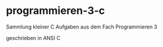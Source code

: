 # programmieren-3-c
Sammlung kleiner C Aufgaben aus dem Fach Programmieren 3

geschrieben in ANSI C
